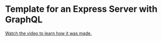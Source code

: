 # Template for an Express Server with GraphQL

[Watch the video to learn how it was made.](https://youtu.be/HmwEGkBKb2s)
